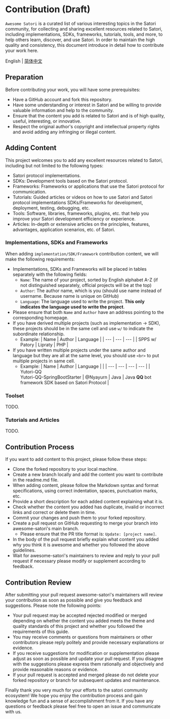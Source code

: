 # Contribution (Draft)

`Awesome Satori` is a curated list of various interesting topics in the Satori community, for collecting and sharing excellent resources related to Satori, including implementations, SDKs, frameworks, tutorials, tools, and more, to help others learn, discover, and use Satori.
In order to maintain the high quality and consistency, this document introduce in detail how to contribute your work here.

English | [简体中文](./CONTRIBUTION-zh.md)

## Preparation

Before contributing your work, you will have some prerequisites:

- Have a GitHub account and fork this repository.
- Have some understanding or interest in Satori and be willing to provide valuable information and help to the community.
- Ensure that the content you add is related to Satori and is of high quality, useful, interesting, or innovative.
- Respect the original author's copyright and intellectual property rights and avoid adding any infringing or illegal content.

## Adding Content

This project welcomes you to add any excellent resources related to Satori, including but not limited to the following types:

- Satori protocol implementations.
- SDKs: Development tools based on the Satori protocol.
- Frameworks: Frameworks or applications that use the Satori protocol for communication.
- Tutorials: Guided articles or videos on how to use Satori and Satori protocol implementations SDKs/Frameworks for development, deployment, testing, debugging, etc.
- Tools: Software, libraries, frameworks, plugins, etc. that help you improve your Satori development efficiency or experience.
- Articles: In-depth or extensive articles on the principles, features, advantages, application scenarios, etc. of Satori.

### Implementations, SDKs and Frameworks

When adding `implementation/SDK/Framework` contribution content, we will make the following requirements:

- Implementations, SDKs and Frameworks will be placed in tables separately with the following fields:
   - `Name`: The name of your project, sorted by English alphabet A-Z (if not distinguished separately, official projects will be at the top)
   - `Author`: The author name, which is you (should use name instead of username. Because name is unique on GitHub)
   - `Language`: The language used to write the project. **This only indicates the language used to write the project**.
- Please ensure that both `Name` and `Author` have an address pointing to the corresponding homepage.
- If you have derived multiple projects (such as implementation -> SDK), these projects should be in the same cell and use `w/` to indicate the subordinate relationship.
   - Example:
      | Name | Author | Language |
      | ---  | ---    | ---      |
      | SPPS w/ Patory | Lipraty | PHP |
- If you have written multiple projects under the same author and language but they are all at the same level, you should use `<br>` to put multiple projects in same cell.
   - Example:
      | Name | Author | Language |     |
      | ---  | ---    | ---      | --- |
      | Yutori-QQ <br>Yutori-QQ-SpringBootStarter | @Nyayurn | Java | Java **QQ** bot framework SDK based on Satori Protocol |

### Toolset

TODO.

### Tutorials and Articles

TODO.

## Contribution Process

If you want to add content to this project, please follow these steps:

- Clone the forked repository to your local machine.
- Create a new branch locally and add the content you want to contribute in the readme.md file.
- When adding content, please follow the Markdown syntax and format specifications, using correct indentation, spaces, punctuation marks, etc.
- Provide a short description for each added content explaining what it is.
- Check whether the content you added has duplicate, invalid or incorrect links and correct or delete them in time.
- Commit your changes and push them to your forked repository.
- Create a pull request on GitHub requesting to merge your branch into awesome-satori's main branch.
   - Please ensure that the PR title format is: `Update: [project name]`.
- In the body of the pull request briefly explain what content you added why you think it is awesome and whether you followed the above guidelines.
- Wait for awesome-satori's maintainers to review and reply to your pull request if necessary please modify or supplement according to feedback.

## Contribution Review

After submitting your pull request awesome-satori's maintainers will review your contribution as soon as possible and give you feedback and suggestions. Please note the following points:

- Your pull request may be accepted rejected modified or merged depending on whether the content you added meets the theme and quality standards of this project and whether you followed the requirements of this guide.
- You may receive comments or questions from maintainers or other contributors please reply politely and provide necessary explanations or evidence.
- If you receive suggestions for modification or supplementation please adjust as soon as possible and update your pull request. If you disagree with the suggestions please express them rationally and objectively and provide reasonable reasons or evidence.
- If your pull request is accepted and merged please do not delete your forked repository or branch for subsequent updates and maintenance.

Finally thank you very much for your efforts to the satori community ecosystem! We hope you enjoy the contribution process and gain knowledge fun and a sense of accomplishment from it. If you have any questions or feedback please feel free to open an issue and communicate with us.
